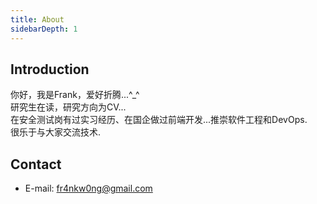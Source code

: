 ```yaml
---
title: About
sidebarDepth: 1
---
```


## Introduction
你好，我是Frank，爱好折腾...^\_^ <br/>
研究生在读，研究方向为CV...<br/>
在安全测试岗有过实习经历、在国企做过前端开发...推崇软件工程和DevOps.<br/>
很乐于与大家交流技术.

## Contact
- E-mail: fr4nkw0ng@gmail.com
